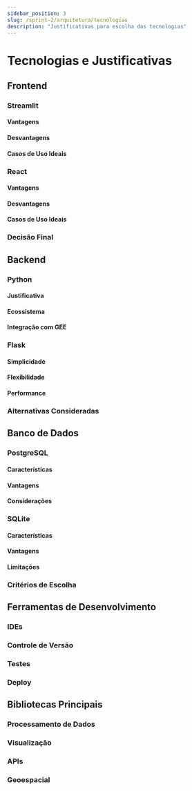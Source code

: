 ```yaml
---
sidebar_position: 3
slug: /sprint-2/arquitetura/tecnologias
description: "Justificativas para escolha das tecnologias"
---
```


# Tecnologias e Justificativas

## Frontend

### Streamlit

#### Vantagens

#### Desvantagens

#### Casos de Uso Ideais

### React

#### Vantagens

#### Desvantagens

#### Casos de Uso Ideais

### Decisão Final

## Backend

### Python

#### Justificativa

#### Ecossistema

#### Integração com GEE

### Flask

#### Simplicidade

#### Flexibilidade

#### Performance

### Alternativas Consideradas

## Banco de Dados

### PostgreSQL

#### Características

#### Vantagens

#### Considerações

### SQLite

#### Características

#### Vantagens

#### Limitações

### Critérios de Escolha

## Ferramentas de Desenvolvimento

### IDEs

### Controle de Versão

### Testes

### Deploy

## Bibliotecas Principais

### Processamento de Dados

### Visualização

### APIs

### Geoespacial
